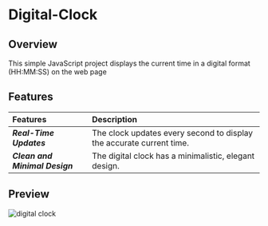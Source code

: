 # Digital-Clock

## Overview
This simple JavaScript project displays the current time in a digital format (HH:MM:SS) on the web page

## Features
| Features | Description | 
|:------------------|:----------|
| ***Real-Time Updates*** | The clock updates every second to display the accurate current time.|
| ***Clean and Minimal Design*** | The digital clock has a minimalistic, elegant design.|

## Preview
![digital clock](https://github.com/nguyetha79/Javascript-Projects/blob/main/digital-clock/digital-clock.gif)
